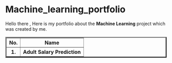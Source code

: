 # Machine_learning_portfolio
<p>Hello there , Here is my portfolio about the <b>Machine Learning</b> project which was created by me. </p>
<table border="3">
<tr><th>No.</th><th>Name</th></tr>
<tr><th>1.</th><th><a href="https://github.com/Keval-pandya/Machine_learning_portfolio/tree/main/1.%20%20Adult%20Salary%20Prediction"></a>Adult Salary Prediction</th></tr>
</table>
